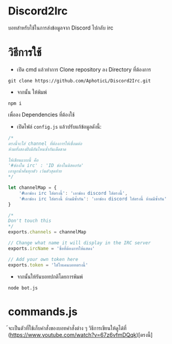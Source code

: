 # Discord2Irc

บอทสำหรับใช้ในการส่งข้อมูลจาก Discord ไปกลับ irc

# วิธีการใช้

* เปิด cmd แล้วทำการ Clone repository ลง Directory ที่ต้องการ
```git
git clone https://github.com/AphoticL/Discord2Irc.git
```
* จากนั้น ให้พิมพ์
```
npm i
```
เพื่อลง Dependencies ที่ต้องใช้

* เปิดไฟล์ `config.js` แล้วปรับแก้ข้อมูลดังนี้:
```js
/* 
ตรงนี้จะใส่ channel ที่ต้องการให้เชื่อมต่อ
ห้ามทั้งสองฝั่งมีอันไหนซ้ำกันเด็ดขาด

ให้เขียนแบบนี้ คือ
'#ช่องใน irc' : 'ID ช่องในดิสคอร์ด'
เอาลูกน้ำคั่นทุกตัว เว้นตัวสุดท้าย
*/

let channelMap = {
    '#เอาช่อง irc ใส่ตรงนี้': 'เอาช่อง discord ใส่ตรงนี้',
    '#เอาช่อง irc ใส่ตรงนี้ ห้ามมีซ้ำกัน': 'เอาช่อง discord ใส่ตรงนี้ ห้ามมีซ้ำกัน'
}

/*
Don't touch this
*/
exports.channels = channelMap

// Change what name it will display in the IRC server
exports.ircName = 'ชื่อที่ต้องการให้แสดง'

// Add your own token here
exports.token = 'ใส่โทเคนบอทตรงนี้'
```
* จากนั้นให้รันบอทปกติโดยการพิมพ์
```
node bot.js
```

# commands.js
้จะเป็นตัวที่ใช้เก็บคำสั่งของบอทคำสั่งต่าง ๆ วิธีการเขียนให้ดูได้ที่ (https://www.youtube.com/watch?v=67z6vfmDQqk)[ตรงนี้]
